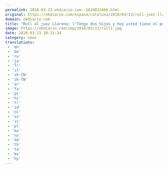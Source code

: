 ```yaml
---
permalink: 2018-03-23-okdiario.com--1619833466.html
original: https://okdiario.com/espana/cataluna/2018/03/23/rull-juez-llarena-tengo-dos-hijos-hoy-usted-tiene-poder-decidir-si-veo-crecer-2014344
domain: okdiario.com
title: "Rull al juez Llarena: \"Tengo dos hijos y hoy usted tiene el poder de decidir si los veo crecer""
image: https://okdiario.com/img/2018/03/23/rull1.jpg
date: 2018-03-23 20:15:34
category: news
translations: 
 - 'en'
 - 'de'
 - 'ru'
 - 'ja'
 - 'fr'
 - 'it'
 - 'zh-CN'
 - 'zh-TW'
 - 'ar'
 - 'fa'
 - 'pt'
 - 'hi'
 - 'tr'
 - 'id'
 - 'nl'
 - 'sv'
 - 'vi'
 - 'pl'
 - 'ko'
 - 'no'
 - 'da'
 - 'th'
 - 'ta'
 - 'ms'
 - 'hy'
---
```


